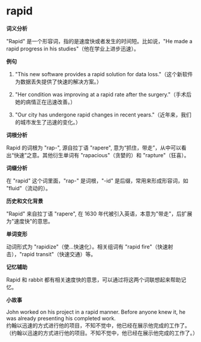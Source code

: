 # rapid

**词义分析**

  

"Rapid" 是一个形容词，指的是速度快或者发生的时间短。比如说，"He made a rapid progress in his studies"（他在学业上进步迅速）。

  

**例句**

  

1.  "This new software provides a rapid solution for data loss."（这个新软件为数据丢失提供了快速的解决方案。）
    
      
    
2.  "Her condition was improving at a rapid rate after the surgery."（手术后她的病情正在迅速改善。）
    
      
    
3.  "Our city has undergone rapid changes in recent years."（近年来，我们的城市发生了迅速的变化。）
    
      
    

  

**词根分析**

  

Rapid 的词根为 "rap-", 源自拉丁语 "rapere", 意为“抓住，带走”，从中可以看出“快速”之意。其他衍生单词有 "rapacious"（贪婪的）和 "rapture"（狂喜）。

  

**词缀分析**

  

在 "rapid" 这个词里面，"rap-" 是词根，"-id" 是后缀，常用来形成形容词，如 "fluid"（流动的）。

  

**历史和文化背景**

  

"Rapid" 来自拉丁语 "rapere", 在 1630 年代被引入英语，本意为"带走"，后扩展为"速度快"的意思。

  

**单词变形**

  

动词形式为 "rapidize"（使…快速化）。相关组词有 "rapid fire"（快速射击），"rapid transit"（快速交通）等。

  

**记忆辅助**

  

Rapid 和 rabbit 都有相关速度快的意思，可以通过将这两个词联想起来帮助记忆。

  

**小故事**

  

John worked on his project in a rapid manner. Before anyone knew it, he was already presenting his completed work.  
约翰以迅速的方式进行他的项目，不知不觉中，他已经在展示他完成的工作了。（约翰以迅速的方式进行他的项目。不知不觉中，他已经在展示他完成的工作了。）
